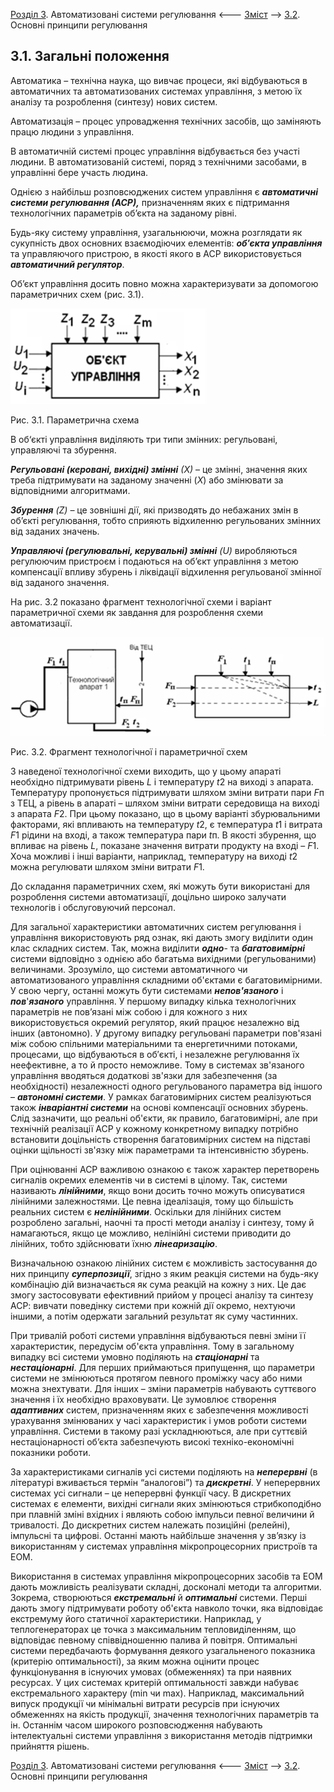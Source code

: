 [Розділ 3](3.md). Автоматизовані системи регулювання  <--- [Зміст](README.md) --> [3.2](3_2.md). Основні принципи регулювання

## 3.1. Загальні положення

Автоматика – технічна наука, що вивчає процеси, які відбуваються в автоматичних та автоматизованих системах управління, з метою їх аналізу та розроблення (синтезу) нових систем.

Автоматизація – процес упровадження технічних засобів, що заміняють працю людини з управління.

В автоматичній системі процес управління відбувається без участі людини. В автоматизованій системі, поряд з технічними засобами, в управлінні бере участь людина.

Однією з найбільш розповсюджених систем управління є ***автоматичні системи регулювання (АСР),*** призначенням яких є підтримання технологічних параметрів об’єкта на заданому рівні.

Будь-яку систему управління, узагальнюючи, можна розглядати як сукупність двох основних взаємодіючих елементів: ***об′єкта управління*** та управляючого пристрою, в якості якого в АСР використовується ***автоматичний регулятор***.

Об’єкт управління досить повно можна характеризувати за допомогою параметричних схем (рис. 3.1).

![image-20220711210819280](media2/image-20220711210819280.png)

Рис. 3.1. Параметрична схема

В об‘єкті управління  виділяють три типи змінних: регульовані, управляючі та збурення.

***Регульовані (керовані, вихідні)  змінні***  *(Х)* – це змінні, значення яких треба підтримувати на заданому значенні (*Х*) або змінювати за відповідними алгоритмами.

***Збурення*** *(Z) –* це зовнішні дії, які призводять до небажаних змін в об’єкті регулювання, тобто сприяють відхиленню регульованих змінних від заданих значень.

***Управляючі (регулювальні, керувальні) змінні*** *(U)* виробляються регулюючим пристроєм і подаються на об’єкт управління з метою компенсації впливу збурень і ліквідації відхилення регульованої змінної від заданого значення. 

На рис. 3.2 показано фрагмент технологічної схеми і варіант параметричної схеми як завдання для розроблення схеми автоматизації. 

![image-20220711210947750](media3/image-20220711210947750.png)

Рис. 3.2. Фрагмент технологічної і параметричної схем

З наведеної технологічної схеми виходить, що у цьому апараті необхідно підтримувати рівень *L* і температуру *t*2 на виході з апарата. Температуру пропонується підтримувати шляхом зміни витрати пари *F*п з ТЕЦ, а рівень в апараті – шляхом зміни витрати середовища на виході з апарата *F*2. При цьому показано, що в цьому варіанті збурювальними факторами, які впливають на температуру *t*2, є
 температура *t*1 і витрата *F*1 рідини на вході, а також температура
 пари *t*п. В якості збурення, що впливає на рівень *L*, показане значення витрати продукту на вході – *F*1. Хоча можливі і інші варіанти, наприклад, температуру на виході *t*2 можна регулювати шляхом зміни витрати *F*1.

До складання параметричних схем, які можуть бути використані для розроблення системи автоматизації, доцільно широко залучати технологів і обслуговуючий персонал. 

Для загальної характеристики автоматичних систем регулювання і управління використовують ряд ознак, які дають змогу виділити один клас складних систем. Так, можна виділити ***одно***- та ***багатовимірні*** системи відповідно з однією або багатьма вихідними (регульованими) величинами. Зрозуміло, що системи автоматичного чи автоматизованого управління складними об'єктами є багатовимірними. У свою чергу, останні можуть бути системами ***непов'язаного*** і ***пов***'***язаного*** управління. У першому випадку кілька технологічних параметрів не пов’язані між собою і для кожного з них використовується окремий регулятор, який працює незалежно від інших (автономно). У другому випадку регульовані параметри пов'язані між собою спільними матеріальними та енергетичними потоками, процесами, що відбуваються в об′єкті, і незалежне регулювання їх неефективне, а то й просто неможливе. Тому в системах зв'язаного управління вводяться додаткові зв'язки для забезпечення (за необхідності) незалежності одного регульованого параметра від іншого – ***автономні системи***. У рамках багатовимірних систем реалізуються також ***інваріантні системи*** на основі компенсації основних збурень. Слід зазначити, що реальні об'єкти, як правило, багатовимірні, але при технічній реалізації АСР у кожному конкретному випадку потрібно встановити доцільність створення багатовимірних систем на підставі оцінки щільності зв'язку між параметрами та інтенсивністю збурень.

При оцінюванні АСР важливою ознакою є також характер перетворень сигналів окремих елементів чи в системі в цілому. Так, системи називають ***лінійними***, якщо вони досить точно можуть описуватися лінійними залежностями. Це певна ідеалізація, тому що більшість реальних систем є ***нелінійними***. Оскільки для лінійних систем розроблено загальні, наочні та прості методи аналізу і синтезу, тому й намагаються, якщо це можливо, нелінійні системи приводити до лінійних, тобто здійснювати їхню ***лінеаризацію***. 

Визначальною ознакою лінійних систем є можливість застосування до них принципу ***суперпозиції***, згідно з яким реакція системи на будь-яку комбінацію дій визначається як сума реакцій на кожну з них. Це дає змогу застосовувати ефективний прийом у процесі аналізу та синтезу АСР: вивчати поведінку системи при кожній дії окремо, нехтуючи іншими, а потім одержати загальний результат як суму частинних. 

При тривалій роботі системи управління відбуваються певні зміни її характеристик, передусім об'єкта управління. Тому в загальному випадку всі системи умовно поділяють на ***стаціонарні*** та ***нестаціонарні***. Для перших приймаються припущення, що параметри системи не змінюються протягом певного проміжку часу або ними можна знехтувати. Для інших – зміни параметрів набувають суттєвого значення і їх необхідно враховувати. Це зумовлює створення ***адаптивних*** систем, призначенням яких є забезпечення можливості урахування змінюваних у часі характеристик і умов роботи системи управління. Системи в такому разі ускладнюються, але при суттєвій нестаціонарності об’єкта забезпечують високі техніко-економічні показники роботи.

За характеристиками сигналів усі системи поділяють на ***неперервні*** (в літературі вживається термін “аналогові”) та ***дискретні***. У неперервних системах усі сигнали – це неперервні функції часу. В дискретних системах є елементи, вихідні сигнали яких змінюються стрибкоподібно при плавній зміні вхідних і являють собою імпульси певної величини й тривалості. До дискретних систем належать позиційні (релейні), імпульсні та цифрові. Останні мають найбільше значення у зв’язку із використанням у системах управління мікропроцесорних пристроїв та ЕОМ.

Використання в системах управління мікропроцесорних засобів та ЕОМ дають можливість реалізувати складні, досконалі методи та алгоритми. Зокрема, створюються ***екстремальні*** й ***оптимальні*** системи. Перші дають змогу підтримувати роботу об'єкта навколо точки, яка відповідає екстремуму його статичної характеристики. Наприклад, у теплогенераторах це точка з максимальним тепловиділенням, що відповідає певному співвідношенню палива й повітря. Оптимальні системи передбачають формування деякого узагальненого показника (критерію оптимальності), за яким можна оцінити процес функціонування в існуючих умовах (обмеженнях) та при наявних ресурсах. У цих системах критерій оптимальності завжди набуває екстремального характеру (min чи max). Наприклад, максимальний випуск продукції чи мінімальні витрати ресурсів при існуючих обмеженнях на якість продукції, значення технологічних параметрів та ін. Останнім часом широкого розповсюдження набувають інтелектуальні системи управління з використання методів підтримки прийняття рішень.

 

[Розділ 3](3.md). Автоматизовані системи регулювання  <--- [Зміст](README.md) --> [3.2](3_2.md). Основні принципи регулювання